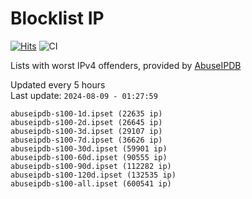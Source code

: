 # Blocklist IP

[![Hits](https://hits.seeyoufarm.com/api/count/incr/badge.svg?url=https%3A%2F%2Fgithub.com%2Fborestad%2Fblocklist-ip%2F&count_bg=%2379C83D&title_bg=%23555555&icon=&icon_color=%23E7E7E7&title=hits&edge_flat=false)](https://hits.seeyoufarm.com)  ![CI](https://img.shields.io/github/workflow/status/borestad/blocklist-ip/CI?style=flat-square)

Lists with worst IPv4 offenders, provided by [AbuseIPDB](https://www.abuseipdb.com/)

<!-- FOOTER-PLACEHOLDER -->
Updated every 5 hours<br>
Last update: `2024-08-09 - 01:27:59`
```
abuseipdb-s100-1d.ipset (22635 ip)
abuseipdb-s100-2d.ipset (26645 ip)
abuseipdb-s100-3d.ipset (29107 ip)
abuseipdb-s100-7d.ipset (36626 ip)
abuseipdb-s100-30d.ipset (59901 ip)
abuseipdb-s100-60d.ipset (90555 ip)
abuseipdb-s100-90d.ipset (112282 ip)
abuseipdb-s100-120d.ipset (132535 ip)
abuseipdb-s100-all.ipset (600541 ip)
```
